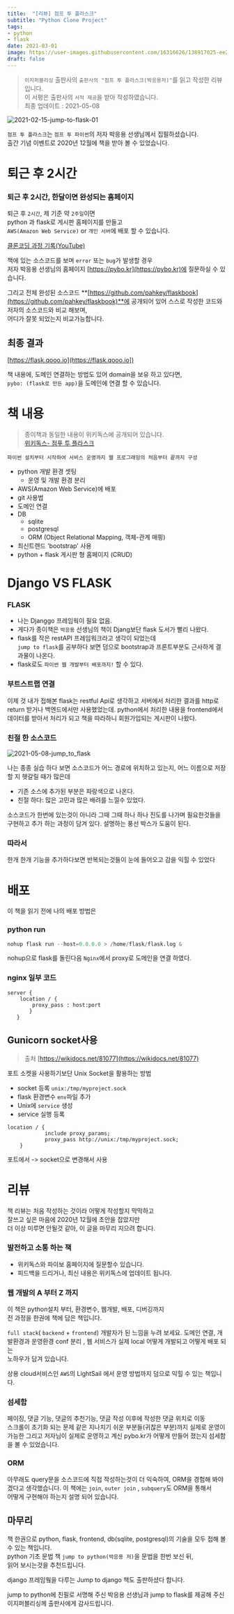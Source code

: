 ```yaml
---
title:  "[리뷰] 점프 투 플라스크"
subtitle: "Python Clone Project"
tags:
- python
- flask
date: 2021-03-01
image: https://user-images.githubusercontent.com/16316626/138917025-ee2bdf8a-1eb9-4daf-8035-ece5c64d2e08.jpeg
draft: false
---
```





> `이지퍼블리싱` 출판사의 `출판사의 "점프 투 플라스크(박응용저)"`를 읽고 작성한 리뷰입니다.  
>  이 서평은 출판사의 `서적 제공`을 받아 작성하였습니다.  
>  최종 업데이트 : 2021-05-08

![2021-02-15-jump-to-flask-01](https://user-images.githubusercontent.com/16316626/138917025-ee2bdf8a-1eb9-4daf-8035-ece5c64d2e08.jpeg)

`점프 투 플라스크`는 `점프 투 파이썬`의 저자 박응용 선생님께서 집필하셨습니다.  
출간 기념 이벤트로 2020년 12월에 책을 받아 볼 수 있었습니다.

# 퇴근 후 2시간

### 퇴근 후 2시간, 한달이면 완성되는 홈페이지

퇴근 후 `2시간`, 제 기준 약 `2주일`이면  
python 과 flask로 게시판 홈페이지를 만들고  
`AWS(Amazon Web Service)` or `개인 서버`에 배포 할 수 있습니다.

[클론코딩 과정 기록(YouTube)](https://youtube.com/playlist?list=PLCNAgYWlpMrlUmA19fye3veXjXbmBnPLT)

책에 있는 소스코드를 보며 `error` 또는 `bug`가 발생할 경우  
저자 박응용 선생님의 홈페이지 [https://pybo.kr](https://pybo.kr)에 질문하실 수 있습니다.

그리고
전체 완성된 소스코드 **[https://github.com/pahkey/flaskbook](https://github.com/pahkey/flaskbook)**에
공개되어 있어 스스로 작성한 코드와 저자의 소스코드와 비교 해보며,  
어디가 잘못 되었는지 비교가능합니다.

## 최종 결과

[https://flask.qooo.io](https://flask.qooo.io])

책 내용에, 도메인 연결하는 방법도 있어 domain을 보유 하고 있다면,  
`pybo: (flask로 만든 app)`을 도메인에 연결 할 수 있습니다.

# 책 내용

> 종이책과 동일한 내용이 위키독스에 공개되어 있습니다.  
> [위키독스- 점푸 투 플라스크](https://wikidocs.net/book/4542)

`파이썬 설치부터 시작하여 서비스 운영까지 웹 프로그래밍의 처음부터 끝까지 구성`

- python 개발 환경 셋팅
    - 운영 및 개발 환경 분리
- AWS(Amazon Web Service)에 배포
- git 사용법
- 도메인 연결
- DB
    - sqlite
    - postgresql
    - ORM (Object Relational Mapping, 객체-관계 매핑)
- 최신트렌드 'bootstrap' 사용
- python + flask 게시판 형 홈페이지 (CRUD)

# Django VS FLASK

### FLASK

- 나는 Djanggo 프레임웍이 필요 없음.
- 게다가 종이책은 `박응용` 선생님의 책이 Djang보단 flask 도서가 빨리 나왔다.
- flask를 작은 restAPI 프레임워크라고 생각이 되었는데  
  `jump to flask`를 공부하다 보면 덤으로 bootstrap과 프론트부분도 근사하게 결과물이 나온다.
- flask로도 `파이썬 웹 개발부터 배포까지!` 할 수 있다.

### 부트스트랩 연결

이제 것 내가 접해본 flask는 restful Api로 생각하고
서버에서 처리한 결과를 http로 return 받거나 백엔드에서만 사용했었는데.
python에서 처리한 내용을 frontend에서 데이터를 받아서 처리가 되고
책을 따라하니 회원가입되는 게시판이 나왔다.

### 친절 한 소스코드

![2021-05-08-jump_to_flask](https://user-images.githubusercontent.com/16316626/138917044-810fdd4e-31ba-4dde-a890-4ed36308877a.jpeg)

나는 종종 실습 하다 보면 소스코드가 어느 경로에 위치하고 있는지,
어느 이름으로 저장할 지 헷갈릴 때가 많은데

- 기존 소스에 추가된 부분은 파랑색으로 나온다.
- 친절 하다: 많은 고민과 많은 배려를 느낄수 있었다.

소스코드가 한번에 있는것이 아니라 그때 그때 하나 하나 진도를 나가며
필요한것들을 구현하고 추가 하는 과정이 담겨 있다.
설명하는 풍선 박스가 도움이 된다.

### 따라서

한개 한개 기능을 추가하다보면
반복되는것들이 눈에 들어오고 감을 익힐 수 있었다

# 배포

이 책을 읽기 전에 나의 배포 방법은

### python run

```python
nohup flask run --host=0.0.0.0 > /home/flask/flask.log &
```

nohup으로 flask를 돌린다음 `Nginx`에서 proxy로 도메인을 연결 하였다.

### nginx 일부 코드

```nginx
server {
    location / {
        proxy_pass : host:port
       }
   }
```

## Gunicorn socket사용

> 출처 [https://wikidocs.net/81077](https://wikidocs.net/81077)

포트 소켓을 사용하기보단 Unix Socket을 활용하는 방법

- socket 등록
  `unix:/tmp/myproject.sock`
- flask 환경변수 `env`파일 추가
- Unix에 `service` 생성
- service 실행 등록

```nginx
location / {
            include proxy_params;
            proxy_pass http://unix:/tmp/myproject.sock;
    }
```

포트에서 -> socket으로 변경해서 사용

# 리뷰

책 리뷰는 처음 작성하는 것이라 어떻게 작성할지 막막하고  
잘쓰고 싶은 마음에 2020년 12월에 초안을 잡았지만  
더 이상 미루면 안될것 같아, 이 글을 마무리 지으려 합니다.

### 발전하고 소통 하는 책

- 위키독스와 파이보 홈페이지에 질문할수 있습니다.
- 피드백을 드리거나, 최신 내용은 위키독스에 업데이트 됩니다.

### 웹 개발의 A 부터 Z 까지

이 책은 python설치 부터, 환경변수, 웹개발, 배포, 디버깅까지  
전 과정을 한권에 책에 담은 책입니다.

`full stack`( `backend` + `frontend`) 개발자가 된 느낌을 누려 보세요.
도메인 연결, 개발환경과 운영환경 conf 분리 , 웹 서비스가 실제 local 어떻게 개발되고 어떻게 배포 되는  
노하우가 담겨 있습니다.

상용 cloud서비스인 `AWS`의 LightSail 에서 운영 방법까지 덤으로 익힐 수 있는 책입니다.

### 섬세함

페이징, 댓글 기능, 댓글의 추천기능, 댓글 작성 이후에 작성한 댓글 위치로 이동  
스크롤이 초기화 되는 문제 같은 지나치기 쉬운 부분들(귀찮은 부분)까지
실제로 운영이 가능한 그리고 저자님이 실제로 운영하고 계신 pybo.kr가 어떻게 만들어 졌는지
섬세함을 볼 수 있었습니다.

### ORM

아무래도 query문을 소스코드에 직접 작성하는것이 더 익숙하여,
ORM을 경험해 봐야겠다고 생각했습니다.
이 책에는 `join`, `outer join` , `subquery`도 ORM을 통해서  
어떻게 구현해야 하는지 설명 되어 있습니다.

## 마무리

책 한권으로 python, flask, frontend, db(sqlite, postgresql)의 기술을 모두 접해 볼수 있는 책입니다.  
python 기초 문법 책 `jump to python(박응용 저)`을 문법을 한번 보신 뒤,  
읽어 보시는것을 추천드립니다.

django 프레임웤을 다루는 Jump to django 책도 출판하셨다 합니다.

jump to python에 친필로 서명해 주신 박응용 선생님과
jump to flask를 제공해 주신 이지퍼블리싱께 출판사에게 감사드립니다.